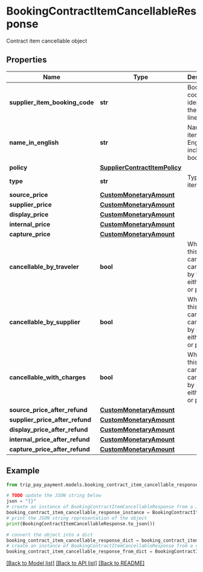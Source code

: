 # BookingContractItemCancellableResponse

Contract item cancellable object

## Properties

Name | Type | Description | Notes
------------ | ------------- | ------------- | -------------
**supplier_item_booking_code** | **str** | Booking code identifying the supplier line item. | [optional] 
**name_in_english** | **str** | Name of item in English included in booking. | [optional] 
**policy** | [**SupplierContractItemPolicy**](SupplierContractItemPolicy.md) |  | [optional] 
**type** | **str** | Type of item this is. | [optional] 
**source_price** | [**CustomMonetaryAmount**](CustomMonetaryAmount.md) |  | [optional] 
**supplier_price** | [**CustomMonetaryAmount**](CustomMonetaryAmount.md) |  | [optional] 
**display_price** | [**CustomMonetaryAmount**](CustomMonetaryAmount.md) |  | [optional] 
**internal_price** | [**CustomMonetaryAmount**](CustomMonetaryAmount.md) |  | [optional] 
**capture_price** | [**CustomMonetaryAmount**](CustomMonetaryAmount.md) |  | [optional] 
**cancellable_by_traveler** | **bool** | Whether this item can be cancelled by traveler either fully or partially. | [optional] 
**cancellable_by_supplier** | **bool** | Whether this item can be cancelled by supplier either fully or partially. | [optional] 
**cancellable_with_charges** | **bool** | Whether this item can be cancelled by supplier either fully or partially. | [optional] 
**source_price_after_refund** | [**CustomMonetaryAmount**](CustomMonetaryAmount.md) |  | [optional] 
**supplier_price_after_refund** | [**CustomMonetaryAmount**](CustomMonetaryAmount.md) |  | [optional] 
**display_price_after_refund** | [**CustomMonetaryAmount**](CustomMonetaryAmount.md) |  | [optional] 
**internal_price_after_refund** | [**CustomMonetaryAmount**](CustomMonetaryAmount.md) |  | [optional] 
**capture_price_after_refund** | [**CustomMonetaryAmount**](CustomMonetaryAmount.md) |  | [optional] 

## Example

```python
from trip_pay_payment.models.booking_contract_item_cancellable_response import BookingContractItemCancellableResponse

# TODO update the JSON string below
json = "{}"
# create an instance of BookingContractItemCancellableResponse from a JSON string
booking_contract_item_cancellable_response_instance = BookingContractItemCancellableResponse.from_json(json)
# print the JSON string representation of the object
print(BookingContractItemCancellableResponse.to_json())

# convert the object into a dict
booking_contract_item_cancellable_response_dict = booking_contract_item_cancellable_response_instance.to_dict()
# create an instance of BookingContractItemCancellableResponse from a dict
booking_contract_item_cancellable_response_from_dict = BookingContractItemCancellableResponse.from_dict(booking_contract_item_cancellable_response_dict)
```
[[Back to Model list]](../README.md#documentation-for-models) [[Back to API list]](../README.md#documentation-for-api-endpoints) [[Back to README]](../README.md)


